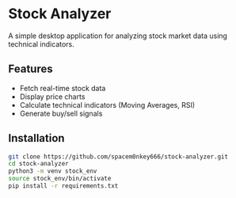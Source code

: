 # Stock Analyzer

A simple desktop application for analyzing stock market data using technical indicators.

## Features
- Fetch real-time stock data
- Display price charts
- Calculate technical indicators (Moving Averages, RSI)
- Generate buy/sell signals

## Installation
```bash
git clone https://github.com/spacem0nkey666/stock-analyzer.git
cd stock-analyzer
python3 -m venv stock_env
source stock_env/bin/activate
pip install -r requirements.txt
